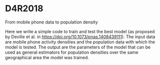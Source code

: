 # D4R2018
From mobile phone data to population density

Here we write a simple code to train and test the best model (as proposed by Deville et al. in https://doi.org/10.1073/pnas.1408439111).
The input data are mobile phone activity densities and the population data with which the model is tested.
The output are the parameters of the model that can be used as general estimators for population densities over the same geographical area the model was trained.

